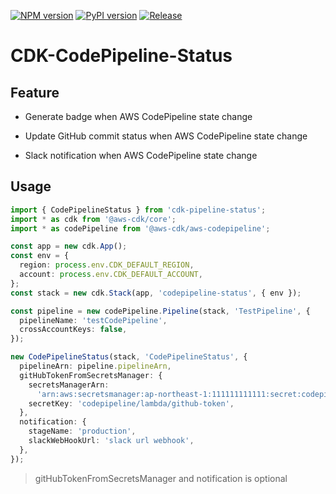 [![NPM version](https://badge.fury.io/js/cdk-codepipeline-status.svg)](https://badge.fury.io/js/cdk-codepipeline-status)
[![PyPI version](https://badge.fury.io/py/cdk-codepipeline-status.svg)](https://badge.fury.io/py/cdk-codepipeline-status)
[![Release](https://github.com/kimisme9386/cdk-codepipeline-status/actions/workflows/release.yml/badge.svg)](https://github.com/kimisme9386/cdk-codepipeline-status/actions/workflows/release.yml)

# CDK-CodePipeline-Status

## Feature

- Generate badge when AWS CodePipeline state change

- Update GitHub commit status when AWS CodePipeline state change

- Slack notification when AWS CodePipeline state change

## Usage

```ts
import { CodePipelineStatus } from 'cdk-pipeline-status';
import * as cdk from '@aws-cdk/core';
import * as codePipeline from '@aws-cdk/aws-codepipeline';

const app = new cdk.App();
const env = {
  region: process.env.CDK_DEFAULT_REGION,
  account: process.env.CDK_DEFAULT_ACCOUNT,
};
const stack = new cdk.Stack(app, 'codepipeline-status', { env });

const pipeline = new codePipeline.Pipeline(stack, 'TestPipeline', {
  pipelineName: 'testCodePipeline',
  crossAccountKeys: false,
});

new CodePipelineStatus(stack, 'CodePipelineStatus', {
  pipelineArn: pipeline.pipelineArn,
  gitHubTokenFromSecretsManager: {
    secretsManagerArn:
      'arn:aws:secretsmanager:ap-northeast-1:111111111111:secret:codepipeline/lambda/github-token-YWWmII',
    secretKey: 'codepipeline/lambda/github-token',
  },
  notification: {
    stageName: 'production',
    slackWebHookUrl: 'slack url webhook',
  },
});
```

> gitHubTokenFromSecretsManager and notification is optional
